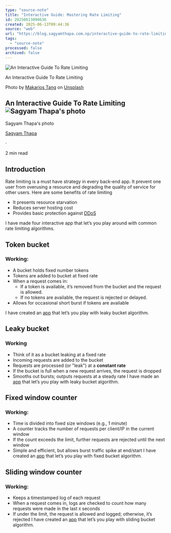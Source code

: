 ```yaml
---
type: "source-note"
title: "Interactive Guide: Mastering Rate Limiting"
id: 20250613090636
created: 2025-06-13T09:44:36
source: "web"
url: "https://blog.sagyamthapa.com.np/interactive-guide-to-rate-limiting"
tags:
  - "source-note"
processed: false
archived: false
---
```

![An Interactive Guide To Rate Limiting](https://cdn.hashnode.com/res/hashnode/image/stock/unsplash/a-hCmlnehyU/upload/9b95d9fd3e800c60d20595e644eb1e2d.jpeg?w=1600&h=840&fit=crop&crop=entropy&auto=compress,format&format=webp)

An Interactive Guide To Rate Limiting

Photo by [Makarios Tang](https://unsplash.com/@makariostang?utm_source=Hashnode&utm_medium=referral) on [Unsplash](https://unsplash.com/?utm_source=Hashnode&utm_medium=referral)

## An Interactive Guide To Rate Limiting![Sagyam Thapa's photo](https://cdn.hashnode.com/res/hashnode/image/upload/v1748582669746/55240e72-142e-489a-b93c-0ce2f52775fb.jpeg?w=200&h=200&fit=crop&crop=faces&w=500&h=500&fit=crop&crop=entropy&auto=compress,format&format=webp&auto=compress,format&format=webp)

Sagyam Thapa's photo

[Sagyam Thapa](https://hashnode.com/@Sagyam)

·

2 min read

## Introduction

Rate limiting is a must have strategy in every back-end app. It prevent one user from overusing a resource and degrading the quality of service for other users. Here are some benefits of rate limiting

- It presents resource starvation
- Reduces server hosting cost
- Provides basic protection against [DDoS](https://en.wikipedia.org/wiki/Denial-of-service_attack)

I have made four interactive app that let’s you play around with common rate limiting algorithms.

## Token bucket

### Working:

- A bucket holds fixed number tokens
- Tokens are added to bucket at fixed rate
- When a request comes in:
	- If a token is available, it’s removed from the bucket and the request is allowed.
	- If no tokens are available, the request is rejected or delayed.
- Allows for occasional short burst if tokens are available

I have created an [app](https://tools.sagyamthapa.com.np/token-bucket) that let’s you play with leaky bucket algorithm.

## Leaky bucket

### Working

- Think of it as a bucket leaking at a fixed rate
- Incoming requests are added to the bucket
- Requests are processed (or "leak") at a **constant rate**
- If the bucket is full when a new request arrives, the request is dropped
- Smooths out bursts; outputs requests at a steady rate
	I have made an [app](https://tools.sagyamthapa.com.np/leaky-bucket) that let’s you play with leaky bucket algorithm.

## Fixed window counter

### Working:

- Time is divided into fixed size windows (e.g., 1 minute)
- A counter tracks the number of requests per client/IP in the current window
- If the count exceeds the limit, further requests are rejected until the next window
- Simple and efficient, but allows burst traffic spike at end/start
	I have created an [app](https://tools.sagyamthapa.com.np/fixed-window) that let’s you play with fixed bucket algorithm.

## Sliding window counter

### Working:

- Keeps a timestamped log of each request
- When a request comes in, logs are checked to count how many requests were made in the last `X` seconds
- If under the limit, the request is allowed and logged; otherwise, it’s rejected
	I have created an [app](https://tools.sagyamthapa.com.np/sliding-window) that let’s you play with sliding bucket algorithm.